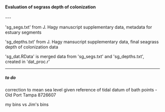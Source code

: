 <H4>Evaluation of segrass depth of colonization</H4>
---

'sg_segs.txt' from J. Hagy manuscript supplementary data, metadata for estuary segments

'sg_depths.txt' from J. Hagy mansucript supplementary data, final seagrass depth of colonization data

'sg_dat.RData' is merged data from 'sg_segs.txt' and 'sg_depths.txt', created in 'dat_proc.r'

---
<H5>to do</H5>

correction to mean sea level given reference of tidal datum of bath points - Old Port Tampa 8726607

my bins vs Jim's bins